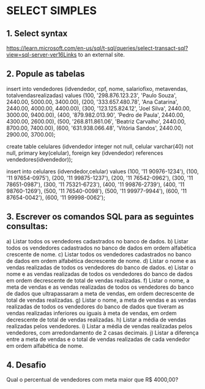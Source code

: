 # SELECT SIMPLES

## 1. Select syntax

https://learn.microsoft.com/en-us/sql/t-sql/queries/select-transact-sql?view=sql-server-ver16Links to an external site. 

## 2. Popule as tabelas

insert into vendedores (idvendedor, cpf, nome, salariofixo, metavendas, totalvendasrealizadas) values 
(100, '298.876.123.23', 'Paulo Souza', 2440.00, 5000.00, 3400.00),
(200, '333.657.480.78', 'Ana Catarina', 2440.00, 4000.00, 4400.00),
(300, '123.125.824.12', 'Joel Silva', 2440.00, 3000.00, 9400.00),
(400, '879.982.013.90', 'Pedro de Paula', 2440.00, 4300.00, 2600.00),
(500, '268.811.861.06', 'Beatriz Carvalho', 2440.00, 8700.00, 7400.00),
(600, '631.938.066.48', 'Vitória Sandos', 2440.00, 2900.00, 3700.00);

 create table celulares (idvendedor integer not null,
 celular varchar(40) not null,
 primary key(celular),
 foreign key (idvendedor)
 references vendedores(idvendedor));

insert into celulares (idvendedor,celular) values
(100, '11 90976-1234'),
(100, '11 97654-0975'),
(200, '11 99875-1237'),
(200, '11 76542-0962'),
(300, '11 78651-0987'),
(300, '11 75321-6723'),
(400, '11 99876-2739'),
(400, '11 98760-1269'),
(500, '11 76540-0098'),
(500, '11 99977-9944'),
(600, '11 87654-0042'),
(600, '11 99998-0062');

## 3. Escrever os comandos SQL para as seguintes consultas:

a) Listar todos os vendedores cadastrados no banco de dados.
b) Listar todos os vendedores cadastrados no banco de dados em ordem alfabética
crescente de nome.
c) Listar todos os vendedores cadastrados no banco de dados em ordem alfabética
decrescente de nome.
d) Listar o nome e as vendas realizadas de todos os vendedores do banco de dados.
e) Listar o nome e as vendas realizadas de todos os vendedores do banco de dados em
ordem decrescente de total de vendas realizadas.
f) Listar o nome, a meta de vendas e as vendas realizadas de todos os vendedores do
banco de dados que ultrapassaram a meta de vendas, em ordem decrescente de total de
vendas realizadas.
g) Listar o nome, a meta de vendas e as vendas realizadas de todos os vendedores do
banco de dados que tiveram as vendas realizadas inferiores ou iguais à meta de vendas,
em ordem decrescente de total de vendas realizadas.
h) Listar a média de vendas realizadas pelos vendedores.
i) Listar a média de vendas realizadas pelos vendedores, com arredondamento de 2 casas
decimais.
j) Listar a diferença entre a meta de vendas e o total de vendas realizadas de cada
vendedor em ordem alfabética de nome.

## 4. Desafio

Qual o percentual de vendedores com meta maior que R$ 4000,00?

 
